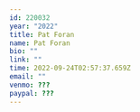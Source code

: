 ```yaml
---
id: 220032
year: "2022"
title: Pat Foran
name: Pat Foran
bio: ""
link: ""
time: 2022-09-24T02:57:37.659Z
email: ""
venmo: ???
paypal: ???
---
```

